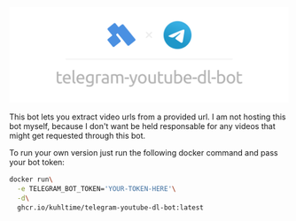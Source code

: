<p align="center">
  <img src="./assets/banner.png" alt="Banner" max-height="240px">
</p>

This bot lets you extract video urls from a provided url. I am not hosting this bot myself, because I don't want be held responsable for any videos that might get requested through this bot.

To run your own version just run the following docker command and pass your bot token:

```sh
docker run\
  -e TELEGRAM_BOT_TOKEN='YOUR-TOKEN-HERE'\
  -d\
  ghcr.io/kuhltime/telegram-youtube-dl-bot:latest
```
